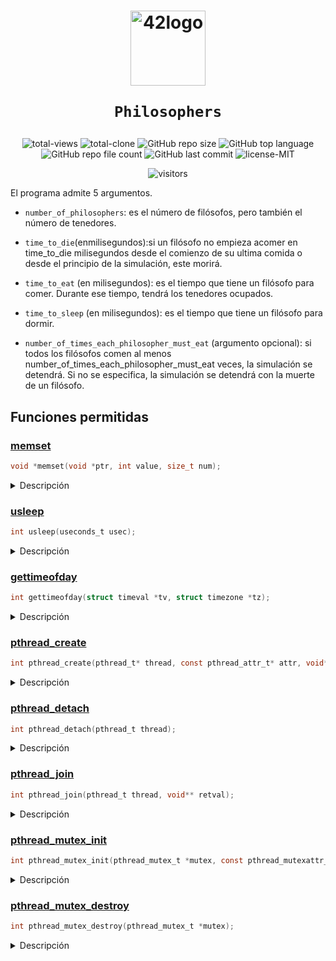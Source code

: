 <h1 align="center">
  <img  width="120" alt="42logo"  src="https://user-images.githubusercontent.com/19689770/129336866-169b0dc7-ea41-47d4-b50a-d466508031af.png">
  
	Philosophers
</h1>

 <p align="center">
<img alt="total-views" src="https://img.shields.io/badge/views-11-blue">
<img alt="total-clone" src="https://img.shields.io/badge/clone-14-blue">
<img alt="GitHub repo size" src="https://img.shields.io/github/repo-size/nach131/Philosophers">
<img alt="GitHub top language" src="https://img.shields.io/github/languages/top/nach131/Philosophers">
<img alt="GitHub repo file count" src="https://img.shields.io/github/directory-file-count/nach131/Philosophers/source">
<img alt="GitHub last commit" src="https://img.shields.io/github/last-commit/nach131/Philosophers">
<img alt="license-MIT" src="https://img.shields.io/badge/license-MIT-blue">
</p>

<span align="center">

![visitors](https://visitor-badge.glitch.me/badge?page_id=nach131.Philosophers&left_color=green&right_color=blue)

</span>

El programa admite 5 argumentos.

- `number_of_philosophers`: es el número de filósofos, pero también el número de tenedores.

- `time_to_die`(enmilisegundos):si un filósofo no empieza acomer en time_to_die milisegundos desde el comienzo de su ultima comida o desde el principio de la simulación, este morirá.

- `time_to_eat` (en milisegundos): es el tiempo que tiene un filósofo para comer. Durante ese tiempo, tendrá los tenedores ocupados.

- `time_to_sleep` (en milisegundos): es el tiempo que tiene un filósofo para dormir.

- `number_of_times_each_philosopher_must_eat` (argumento opcional): si todos los filósofos comen al menos number_of_times_each_philosopher_must_eat veces, la simulación se detendrá. Si no se especifica, la simulación se detendrá con la muerte de un filósofo.

## Funciones permitidas

### [memset](funciones/permitidas/memset.c)

```c
void *memset(void *ptr, int value, size_t num);
```
<details>
  <summary>Descripción</summary>

La función memset se utiliza para inicializar matrices y otros tipos de bloques de memoria.

Por ejemplo,el siguiente código utiliza memset para inicializar una matriz de enteros con el valor 0:

</details>

### [usleep](funciones/permitidas/usleep.c)

```c
int usleep(useconds_t usec);
```
<details>
  <summary>Descripción</summary>

- `usec`: Es el número de microsegundos durante los cuales el programa debe detenerse.

La función usleep es útil en situaciones en las que es necesario pausar el programa por un corto período de tiempo.

Se puede usar para controlar la velocidad a la que se envían datos a través de una conexión de red o para limitar la velocidad  de procesamiento de una aplicación.

</details>

### [gettimeofday](funciones/permitidas/gettimeofday.c)
```c
int gettimeofday(struct timeval *tv, struct timezone *tz);
```
<details>
  <summary>Descripción</summary>
se utiliza para obtener el tiempo actual del sistema con una resolución de microsegundos

- `tv` : Es un puntero a una estructura timeval que se llenará con el tiempo actual.
- `tz` : Es un puntero a una estructura timezone.Este parámetro es obsoleto y
 no se utiliza en la mayoría de las implementaciones de gettimeofday.

```c
struct	timeval
{
	time_t tv_sec;       /* segundos */
	suseconds_t tv_usec; /* microsegundos */
};
```
La función gettimeofday es comúnmente utilizada para medir el tiempo transcurrido entre dos eventos en un programa, ya que tiene una resolución de microsegundos.

</details>

### [pthread_create](funciones/permitidas/pthread_create.c)

```c
int pthread_create(pthread_t* thread, const pthread_attr_t* attr, void* (*start_routine)(void*), void* arg);
```
<details>
  <summary>Descripción</summary>

La función `pthread_create` se utiliza para crear un nuevo hilo en un programa multihilo. La función toma como argumentos un puntero a una variable de tipo `pthread_t`, que se utilizará para almacenar el identificador del nuevo hilo, un puntero a una estructura `pthread_attr_t`, que contiene los atributos del hilo, un puntero a una función que será la rutina del hilo y un puntero a un argumento que se pasará a la rutina del hilo.

- `thread`: un puntero a una variable de tipo `pthread_t` que se utilizará para almacenar el identificador del nuevo hilo creado por la función.

- `attr`: un puntero a una estructura de tipo `pthread_attr_t` que especifica los atributos del nuevo hilo. En la mayoría de los casos, se puede utilizar NULL para utilizar los valores por defecto.

- `start_routine`: un puntero a la función que será la rutina del hilo. Esta función debe ser de tipo void* y aceptar un argumento de tipo void*. La función devolverá un puntero void* cuando finalice.

- `arg` : un puntero a un argumento que se pasará a la función start_routine como su único argumento.La función devuelve 0 si el hilo se crea correctamente, o un valor de error en caso contrario.

</details>

### [pthread_detach](funciones/permitidas/pthread_detach.c)

```c
int pthread_detach(pthread_t thread);
```
<details>
  <summary>Descripción</summary>

indicar al sistema que el hilo especificado debe ejecutarse de forma independiente, sin necesidad de que el hilo principal lo espere para realizar la limpieza de los recursos que utiliza.

En otras palabras, con esta función se puede liberar la memoria y otros recursos asociados al hilo de forma automática, sin necesidad de llamar a `pthread_join`.

- `thread` es el identificador del hilo que se desea desvincular.

</details>

### [pthread_join](funciones/permitidas/pthread_join.c)

```c
int pthread_join(pthread_t thread, void** retval);
```
<details>
  <summary>Descripción</summary>

se utiliza para esperar a que un hilo específico termine su ejecución.

Cuando se llama a esta función, el hilo principal (o cualquier otro hilo que llame a la función) se bloqueará hasta que el hilo especificado haya terminado su ejecución.
</details>

### [pthread_mutex_init](funciones/permitidas/pthread_mutex_init.c)

```c
int pthread_mutex_init(pthread_mutex_t *mutex, const pthread_mutexattr_t *attr);
```
<details>
  <summary>Descripción</summary>

Inicializar un objeto mutex, que es un mecanismo de sincronización utilizado para evitar que varios hilos accedan simultáneamente a una sección crítica del código.

- `mutex` es un puntero al objeto mutex que se desea inicializar.
- `attr` es un puntero a un objeto pthread_mutexattr_t

</details>

### [pthread_mutex_destroy](funciones/permitidas/pthread_mutex_destroy.c)

```c
int	pthread_mutex_destroy(pthread_mutex_t *mutex);
```

<details>
  <summary>Descripción</summary>

 se utiliza para destruir un objeto mutex que fue creado previamente con la función `pthread_mutex_init`.

- `mutex` es un puntero al objeto mutex que se desea destruir.

</details>
